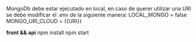 
MongoDb debe estar ejecutado en local, en caso de querer utilizar una URI se debe modificar el .env de la siguiente manera:
LOCAL_MONGO = false
MONGO_URI_CLOUD = {{URI}}

**front && api**
npm install
npm start
